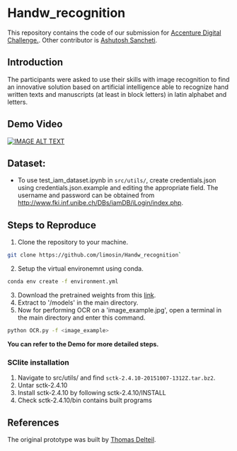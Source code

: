 # Handw_recognition
This repository contains the code of our submission for [Accenture Digital Challenge.](https://www.hackerearth.com/challenges/hackathon/accenture-imagesing/). Other contributor is [Ashutosh Sancheti](https://www.linkedin.com/in/ashutosh-sancheti-852b77177/?lipi=urn%3Ali%3Apage%3Ad_flagship3_search_srp_top%3BVOKLProtS%2B%2BxjPnIAH%2BHDA%3D%3D&licu=urn%3Ali%3Acontrol%3Ad_flagship3_search_srp_top-search_srp_result&lici=uUoyQDHLSLCG2Y1bUsnGrg%3D%3D).

## Introduction
The participants were asked to use their skills with image recognition to find an innovative solution based on artificial intelligence able to recognize hand written texts and manuscripts (at least in block letters) in latin alphabet and letters.

## Demo Video
[![IMAGE ALT TEXT](http://img.youtube.com/vi/QrRokLO14is/0.jpg)](http://www.youtube.com/watch?v=QrRokLO14is "Handwritten Text Recognition")

## Dataset:
* To use test_iam_dataset.ipynb in `src/utils/`, create credentials.json using credentials.json.example and editing the appropriate field. The username and password can be obtained from http://www.fki.inf.unibe.ch/DBs/iamDB/iLogin/index.php.

## Steps to Reproduce
1. Clone the repository to your machine.
```bash 
git clone https://github.com/limosin/Handw_recognition`
```
2. Setup the virtual environemnt using conda. 
```bash
conda env create -f environment.yml
```
3. Download the pretrained weights from this [link](https://drive.google.com/open?id=1xxsuQoYfZbG4nJfRMznl7jdcWIvRAWOR).
4. Extract to '/models' in the main directory.
5. Now for performing OCR on a 'image_example.jpg', open a terminal in the main directory and enter this command.
```bash
python OCR.py -f <image_example>
```
__You can refer to the Demo for more detailed steps.__

### SClite installation
1) Navigate to src/utils/ and find `sctk-2.4.10-20151007-1312Z.tar.bz2`. 
3) Untar sctk-2.4.10
4) Install sctk-2.4.10 by following sctk-2.4.10/INSTALL
5) Check sctk-2.4.10/bin contains built programs

## References
The original prototype was built by [Thomas Delteil](https://github.com/ThomasDelteil).
